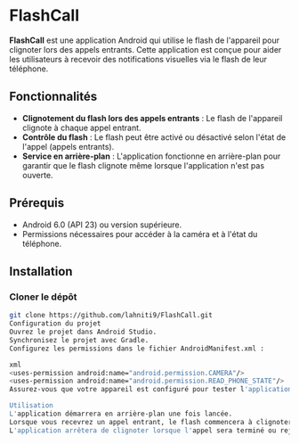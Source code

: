 # FlashCall

**FlashCall** est une application Android qui utilise le flash de l'appareil pour clignoter lors des appels entrants. Cette application est conçue pour aider les utilisateurs à recevoir des notifications visuelles via le flash de leur téléphone.

## Fonctionnalités

- **Clignotement du flash lors des appels entrants** : Le flash de l'appareil clignote à chaque appel entrant.
- **Contrôle du flash** : Le flash peut être activé ou désactivé selon l'état de l'appel (appels entrants).
- **Service en arrière-plan** : L'application fonctionne en arrière-plan pour garantir que le flash clignote même lorsque l'application n'est pas ouverte.

## Prérequis

- Android 6.0 (API 23) ou version supérieure.
- Permissions nécessaires pour accéder à la caméra et à l'état du téléphone.

## Installation

### Cloner le dépôt

```bash
git clone https://github.com/lahniti9/FlashCall.git
Configuration du projet
Ouvrez le projet dans Android Studio.
Synchronisez le projet avec Gradle.
Configurez les permissions dans le fichier AndroidManifest.xml :

xml
<uses-permission android:name="android.permission.CAMERA"/>
<uses-permission android:name="android.permission.READ_PHONE_STATE"/>
Assurez-vous que votre appareil est configuré pour tester l'application sur un appareil physique ou un émulateur compatible.

Utilisation
L'application démarrera en arrière-plan une fois lancée.
Lorsque vous recevrez un appel entrant, le flash commencera à clignoter.
L'application arrêtera de clignoter lorsque l'appel sera terminé ou rejeté.
